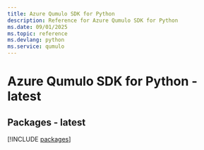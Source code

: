 ```yaml
---
title: Azure Qumulo SDK for Python
description: Reference for Azure Qumulo SDK for Python
ms.date: 09/01/2025
ms.topic: reference
ms.devlang: python
ms.service: qumulo
---
```

# Azure Qumulo SDK for Python - latest
## Packages - latest
[!INCLUDE [packages](qumulo-index.md)]